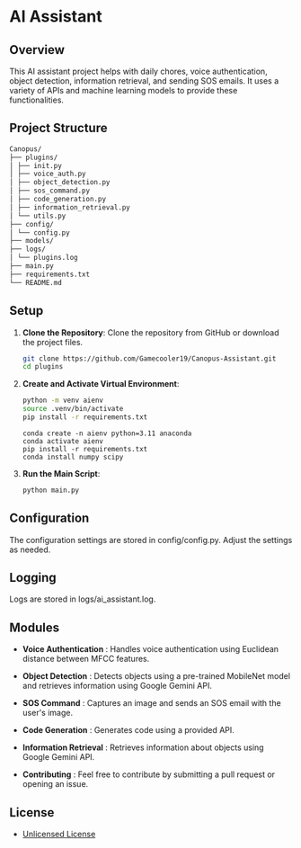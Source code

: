 # AI Assistant

## Overview
This AI assistant project helps with daily chores, voice authentication, object detection, information retrieval, and sending SOS emails. It uses a variety of APIs and machine learning models to provide these functionalities.

## Project Structure

```sh
Canopus/
├── plugins/
│ ├── init.py
│ ├── voice_auth.py
│ ├── object_detection.py
│ ├── sos_command.py
│ ├── code_generation.py
│ ├── information_retrieval.py
│ └── utils.py
├── config/
│ └── config.py
├── models/
├── logs/
│ └── plugins.log
├── main.py
├── requirements.txt
└── README.md
````


## Setup

1. **Clone the Repository**: Clone the repository from GitHub or download the project files.
   ```sh
   git clone https://github.com/Gamecooler19/Canopus-Assistant.git
   cd plugins
   ```
2. **Create and Activate Virtual Environment**:
    ```sh
    python -m venv aienv
    source .venv/bin/activate
    pip install -r requirements.txt
    ```
    ```
    conda create -n aienv python=3.11 anaconda
    conda activate aienv
    pip install -r requirements.txt
    conda install numpy scipy
    ```
3. **Run the Main Script**:
   ```sh
   python main.py
   ```
   
## Configuration
The configuration settings are stored in config/config.py. Adjust the settings as needed.

## Logging
Logs are stored in logs/ai_assistant.log.

## Modules
- **Voice Authentication** :
Handles voice authentication using Euclidean distance between MFCC features.

- **Object Detection** :
Detects objects using a pre-trained MobileNet model and retrieves information using Google Gemini API.

- **SOS Command** :
Captures an image and sends an SOS email with the user's image.

- **Code Generation** :
Generates code using a provided API.

- **Information Retrieval** :
Retrieves information about objects using Google Gemini API.

- **Contributing** :
Feel free to contribute by submitting a pull request or opening an issue.

## License
- [Unlicensed License](LICENSE)
